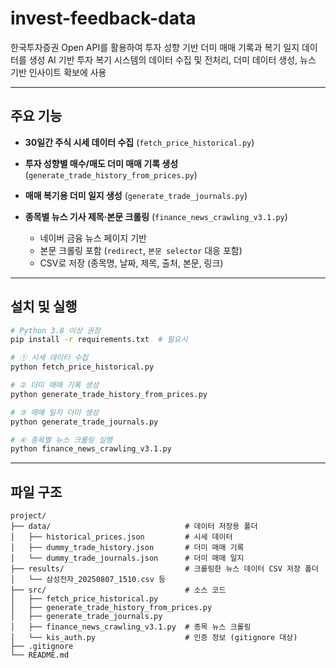 # invest-feedback-data

한국투자증권 Open API를 활용하여 투자 성향 기반 더미 매매 기록과 복기 일지 데이터를 생성
AI 기반 투자 복기 시스템의 데이터 수집 및 전처리, 더미 데이터 생성, 뉴스 기반 인사이트 확보에 사용

---

## 주요 기능

* **30일간 주식 시세 데이터 수집** (`fetch_price_historical.py`)
* **투자 성향별 매수/매도 더미 매매 기록 생성** (`generate_trade_history_from_prices.py`)
* **매매 복기용 더미 일지 생성** (`generate_trade_journals.py`)
* **종목별 뉴스 기사 제목·본문 크롤링** (`finance_news_crawling_v3.1.py`)

  * 네이버 금융 뉴스 페이지 기반
  * 본문 크롤링 포함 (`redirect`, `본문 selector` 대응 포함)
  * CSV로 저장 (종목명, 날짜, 제목, 출처, 본문, 링크)

---

## 설치 및 실행

```bash
# Python 3.8 이상 권장
pip install -r requirements.txt  # 필요시

# ① 시세 데이터 수집
python fetch_price_historical.py

# ② 더미 매매 기록 생성
python generate_trade_history_from_prices.py

# ③ 매매 일지 더미 생성
python generate_trade_journals.py

# ④ 종목별 뉴스 크롤링 실행
python finance_news_crawling_v3.1.py
```

---

## 파일 구조

```
project/
├── data/                              # 데이터 저장용 폴더
│   ├── historical_prices.json         # 시세 데이터
│   ├── dummy_trade_history.json       # 더미 매매 기록
│   └── dummy_trade_journals.json      # 더미 매매 일지
├── results/                           # 크롤링한 뉴스 데이터 CSV 저장 폴더
│   └── 삼성전자_20250807_1510.csv 등
├── src/                               # 소스 코드
│   ├── fetch_price_historical.py
│   ├── generate_trade_history_from_prices.py
│   ├── generate_trade_journals.py
│   ├── finance_news_crawling_v3.1.py  # 종목 뉴스 크롤링
│   └── kis_auth.py                    # 인증 정보 (gitignore 대상)
├── .gitignore
└── README.md
```
